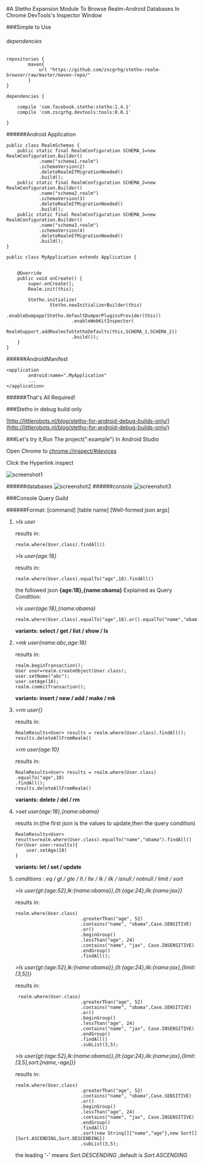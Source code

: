 #A Stetho Expansion Module To Browse Realm-Android Databases In Chrome DevTools's Inspector Window 


###Simple to Use

###### dependencies

```
repositories {
        maven{
            url "https://github.com/zscgrhg/stetho-realm-browser/raw/master/maven-repo/"
        }
}

dependencies {
    
    compile 'com.facebook.stetho:stetho:1.4.1'
    compile 'com.zscgrhg.devtools:tools:0.0.1'
    
}
```
######Android Application


```
public class RealmSchemas {
    public static final RealmConfiguration SCHEMA_1=new RealmConfiguration.Builder()
            .name("schema1.realm")
            .schemaVersion(2)
            .deleteRealmIfMigrationNeeded()
            .build();
    public static final RealmConfiguration SCHEMA_2=new RealmConfiguration.Builder()
            .name("schema2.realm")
            .schemaVersion(3)
            .deleteRealmIfMigrationNeeded()
            .build();
    public static final RealmConfiguration SCHEMA_3=new RealmConfiguration.Builder()
            .name("schema3.realm")
            .schemaVersion(4)
            .deleteRealmIfMigrationNeeded()
            .build();
}
```

```
public class MyApplication extends Application {


    @Override
    public void onCreate() {
        super.onCreate();
        Realm.init(this);

        Stetho.initialize(
                Stetho.newInitializerBuilder(this)
                        .enableDumpapp(Stetho.defaultDumperPluginsProvider(this))
                        .enableWebKitInspector(
                                RealmSupport.addRealmsToStethoDefaults(this,SCHEMA_1,SCHEMA_2))
                        .build());
    }
}

```

######AndroidManifest

```
<application
        android:name=".MyApplication"
        ...
</application>
```

######That's All Required!

###Stetho in debug build only

[http://littlerobots.nl/blog/stetho-for-android-debug-builds-only/](http://littlerobots.nl/blog/stetho-for-android-debug-builds-only/)


###Let's try it,Run The project(":example") In Android Studio 
 
Open Chrome to [chrome://inspect/#devices](chrome://inspect/#devices)

Click the Hyperlink inspect

![screenshot1](https://github.com/zscgrhg/stetho-realm-browser/blob/master/inspect.bmp)

######databases
![screenshot2](https://github.com/zscgrhg/stetho-realm-browser/blob/master/realm1.bmp)
######console
![screenshot3](https://github.com/zscgrhg/stetho-realm-browser/blob/master/realm2.bmp)

###Console Query Guild

######Format: [command] [table name] [Well-formed json args]

1. \>*ls user*

    results in:
   
    ```
    realm.where(User.class).findAll()
    ```
    
    \>*ls user{age:18}*
    
    results in:
    
    ```
    realm.where(User.class).equalTo("age",18).findAll()
    ```
    the followed json **{age:18},{name:obama}** Explained as Query Condition:
    
    \>*ls user{age:18},{name:obama}*
    
    ```
    realm.where(User.class).equalTo("age",18).or().equalTo("name","obama").findAll()
    ```
    
    **variants: select / get / list / show / ls**
    
2. \>*mk user{name:abc,age:18}*

    results in:
    
    ```
    realm.beginTransaction();
    User user=realm.createObject(User.class);
    user.setName("abc");
    user.setAge(18);
    realm.commitTransaction();
    ```
    
    **variants: insert / new / add / make / mk**
    
3. \>*rm user{}*

    results in:
    
    ```
    RealmResults<User> results = realm.where(User.class).findAll();
    results.deleteAllFromRealm()
    ```
    
    \>*rm user{age:10}*
    
    results in:
    
    ```
    RealmResults<User> results = realm.where(User.class)
    .equalTo("age",10)
    .findAll();
    results.deleteAllFromRealm()
    ```
    
    **variants: delete / del / rm**
    
4. \>*set user{age:18},{name:obama}*
    
    results in:(the first json is the values to update,then the query condition)
    
    ```
    RealmResults<User> results=realm.where(User.class).equalTo("name","obama").findAll()
    for(User user:results){
        user.setAge(18)
    }    
    ```
    
    **variants: let / set / update**
    
5. *conditions : eq / gt / gte / lt / lte / lk / ilk / isnull / notnull / limit / sort*
    
    \>*ls user{gt:{age:52},lk:{name:obama}},{lt:{age:24},ilk:{name:jax}}*
    
    results in:
    
    ```
    realm.where(User.class)
                            .greaterThan("age", 52)
                            .contains("name", "obama",Case.SENSITIVE)
                            .or()
                            .beginGroup()
                            .lessThan("age", 24)
                            .contains("name", "jax", Case.INSENSITIVE)
                            .endGroup()
                            .findAll();
    ```
    
    \>*ls user{gt:{age:52},lk:{name:obama}},{lt:{age:24},ilk:{name:jax},{limit:[3,5]}}*
    
    results in:
    
    ```
     realm.where(User.class)
                            .greaterThan("age", 52)
                            .contains("name", "obama",Case.SENSITIVE)
                            .or()
                            .beginGroup()
                            .lessThan("age", 24)
                            .contains("name", "jax", Case.INSENSITIVE)
                            .endGroup()
                            .findAll()
                            .subList(3,5);
    ```

    
    \>*ls user{gt:{age:52},lk:{name:obama}},{lt:{age:24},ilk:{name:jax},{limit:[3,5],sort:[name,-age]}}*
    
    results in:
    
    ```
    realm.where(User.class)
                            .greaterThan("age", 52)
                            .contains("name", "obama",Case.SENSITIVE)
                            .or()
                            .beginGroup()
                            .lessThan("age", 24)
                            .contains("name", "jax", Case.INSENSITIVE)
                            .endGroup()
                            .findAll()
                            .sort(new String[]{"name","age"},new Sort[]{Sort.ASCENDING,Sort.DESCENDING})
                            .subList(3,5);
    ```
    
    the leading '*-*' means *Sort.DESCENDING* ,default is *Sort.ASCENDING*
    


